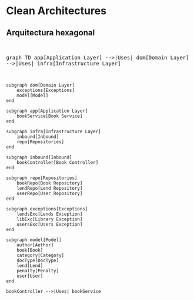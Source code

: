 # Clean Architectures


## Arquitectura hexagonal


<div>
<pre class="mermaid">

graph TD
    app[Application Layer] -->|Uses| dom[Domain Layer]
    dom -->|Uses| infra[Infrastructure Layer]
    
    subgraph dom[Domain Layer]
        exceptions[Exceptions]
        model[Model]
    end

    subgraph app[Application Layer]
        bookService[Book Service]
    end

    subgraph infra[Infrastructure Layer]
        inbound[Inbound]
        repo[Repositories]
    end

    subgraph inbound[Inbound]
        bookController[Book Controller]
    end

    subgraph repo[Repositories]
        bookRepo[Book Repository]
        lendRepo[Lend Repository]
        userRepo[User Repository]
    end

    subgraph exceptions[Exceptions]
        lendsExc[Lends Exception]
        libExc[Library Exception]
        usersExc[Users Exception]
    end

    subgraph model[Model]
        author[Author]
        book[Book]
        category[Category]
        docType[DocType]
        lend[Lend]
        penalty[Penalty]
        user[User]
    end

    bookController -->|Uses| bookService
</pre>

<script src="https://cdn.jsdelivr.net/npm/mermaid@10.9.0/dist/mermaid.min.js "></script>
</div>


